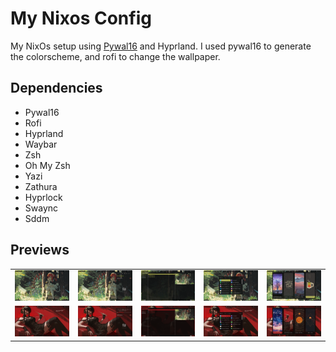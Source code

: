 # My Nixos Config

My NixOs setup using <a href="https://github.com/eylles/pywal16">Pywal16</a> and Hyprland.
I used pywal16 to generate the colorscheme, and rofi to change the wallpaper.

## Dependencies
- Pywal16    
- Rofi       
- Hyprland   
- Waybar     
- Zsh        
- Oh My Zsh  
- Yazi       
- Zathura    
- Hyprlock   
- Swaync     
- Sddm       
## Previews

<table>
  <tr>
    <td><img src="previews/1744901065_grim.png" width="600"/></td>
    <td><img src="previews/1744901069_grim.png" width="600"/></td>
    <td><img src="previews/1744901893_grim.png" width="600"/></td>
    <td><img src="previews/1744901957_grim.png" width="600"/></td>
    <td><img src="previews/1744901970_grim.png" width="600"/></td>
  </tr>
  <tr>
    <td><img src="previews/1744901012_grim.png" width="600"/></td>
    <td><img src="previews/1744901027_grim.png" width="600"/></td>
    <td><img src="previews/1744901996_grim.png" width="600"/></td>
    <td><img src="previews/1744901033_grim.png" width="600"/></td>
    <td><img src="previews/1744901041_grim.png" width="600"/></td>
  </tr>
</table>

